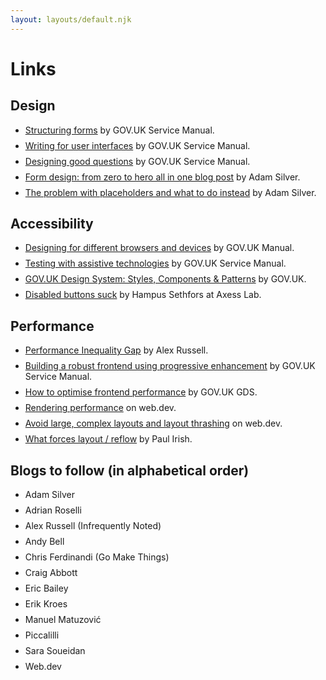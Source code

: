 ```yaml
---
layout: layouts/default.njk
---
```


<style>
    .cv ul li:not(:first-child) {
       margin-top: 0.5rem;
    }
</style>
<div class="cv flow">

# Links

## Design

- [Structuring forms](https://www.gov.uk/service-manual/design/form-structure) by GOV.UK Service Manual.
- [Writing for user interfaces](https://www.gov.uk/service-manual/design/writing-for-user-interfaces) by GOV.UK Service Manual.
- [Designing good questions](https://www.gov.uk/service-manual/design/designing-good-questions) by GOV.UK Service Manual.
- [Form design: from zero to hero all in one blog post](https://adamsilver.io/blog/form-design-from-zero-to-hero-all-in-one-blog-post/) by Adam Silver.
- [The problem with placeholders and what to do instead](https://adamsilver.io/blog/the-problem-with-placeholders-and-what-to-do-instead/) by Adam Silver.

## Accessibility

- [Designing for different browsers and devices](https://www.gov.uk/service-manual/technology/designing-for-different-browsers-and-devices) by GOV.UK Manual.
- [Testing with assistive technologies](https://www.gov.uk/service-manual/technology/testing-with-assistive-technologies) by GOV.UK Service Manual.
- [GOV.UK Design System: Styles, Components & Patterns](https://design-system.service.gov.uk/get-started/) by GOV.UK.
- [Disabled buttons suck](https://axesslab.com/disabled-buttons-suck/) by Hampus Sethfors at Axess Lab.

## Performance

- [Performance Inequality Gap](https://infrequently.org/series/performance-inequality/) by Alex Russell.
- [Building a robust frontend using progressive enhancement](https://www.gov.uk/service-manual/technology/using-progressive-enhancement) by GOV.UK Service Manual.
- [How to optimise frontend performance](https://gds-way.digital.cabinet-office.gov.uk/standards/optimise-frontend-perf.html#how-to-optimise-frontend-performance) by GOV.UK GDS.
- [Rendering performance](https://web.dev/articles/rendering-performance) on web.dev.
- [Avoid large, complex layouts and layout thrashing](https://web.dev/articles/avoid-large-complex-layouts-and-layout-thrashing) on web.dev.
- [What forces layout / reflow](https://gist.github.com/paulirish/5d52fb081b3570c81e3a) by Paul Irish.

## Blogs to follow (in alphabetical order)

- Adam Silver
- Adrian Roselli
- Alex Russell (Infrequently Noted)
- Andy Bell
- Chris Ferdinandi (Go Make Things)
- Craig Abbott
- Eric Bailey
- Erik Kroes
- Manuel Matuzović
- Piccalilli
- Sara Soueidan
- Web.dev
<div>
